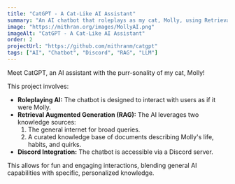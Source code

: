 ```yaml
---
title: "CatGPT - A Cat-Like AI Assistant"
summary: "An AI chatbot that roleplays as my cat, Molly, using Retrieval Augmented Generation."
image: "https://mithran.org/images/MollyAI.png"
imageAlt: "CatGPT - A Cat-Like AI Assistant"
order: 2
projectUrl: "https://github.com/mithranm/catgpt"
tags: ["AI", "Chatbot", "Discord", "RAG", "LLM"]
---
```


Meet CatGPT, an AI assistant with the purr-sonality of my cat, Molly!

This project involves:
*   **Roleplaying AI:** The chatbot is designed to interact with users as if it were Molly.
*   **Retrieval Augmented Generation (RAG):** The AI leverages two knowledge sources:
    1.  The general internet for broad queries.
    2.  A curated knowledge base of documents describing Molly's life, habits, and quirks.
*   **Discord Integration:** The chatbot is accessible via a Discord server.

This allows for fun and engaging interactions, blending general AI capabilities with specific, personalized knowledge.